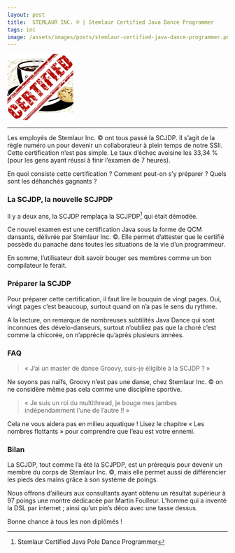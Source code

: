 ```yaml
---
layout: post
title:  STEMLAUR INC. © | Stemlaur Certified Java Dance Programmer
tags: inc
image: /assets/images/posts/stemlaur-certified-java-dance-programmer.png
---
```


<img src="/assets/images/posts/stemlaur-certified-java-dance-programmer.png" width="30%" class="center">

---

Les employés de Stemlaur Inc. © ont tous passé la SCJDP. Il s’agit de la règle numéro un pour devenir un collaborateur à plein temps de notre SSII. Cette certification n’est pas simple. Le taux d’échec avoisine les 33,34 % (pour les gens ayant réussi à finir l’examen de 7 heures).

En quoi consiste cette certification ? Comment peut-on s’y préparer ? Quels sont les déhanchés gagnants ?

<!--more-->

### La SCJDP, la nouvelle SCJPDP

Il y a deux ans, la SCJDP remplaça la SCJPDP[^fn-sample_footnote] qui était démodée.

Ce nouvel examen est une certification Java sous la forme de QCM dansants, délivrée par Stemlaur Inc. ©. Elle permet d’attester que le certifié possède du panache dans toutes les situations de la vie d’un programmeur.

En somme, l’utilisateur doit savoir bouger ses membres comme un bon compilateur le ferait.

### Préparer la SCJDP

Pour préparer cette certification, il faut lire le bouquin de vingt pages. Oui, vingt pages c’est beaucoup, surtout quand on n’a pas le sens du rythme.

A la lecture, on remarque de nombreuses subtilités Java Dance qui sont inconnues des dévelo-danseurs, surtout n’oubliez pas que la choré c’est comme la chicorée, on n’apprécie qu’après plusieurs années.

### FAQ

> « J’ai un master de danse Groovy, suis-je éligible à la SCJDP ? »

Ne soyons pas naïfs, Groovy n’est pas une danse, chez Stemlaur Inc. © on ne considère même pas cela comme une discipline sportive.

> « Je suis un roi du multithread, je bouge mes jambes indépendamment l’une de l’autre !! »

Cela ne vous aidera pas en milieu aquatique ! Lisez le chapitre « Les nombres flottants » pour comprendre que l’eau est votre ennemi.

### Bilan

La SCJDP, tout comme l’a été la SCJPDP, est un prérequis pour devenir un membre du corps de Stemlaur Inc. ©, mais elle permet aussi de différencier les pieds des mains grâce à son système de poings.

Nous offrons d’ailleurs aux consultants ayant obtenu un résultat supérieur à 97 poings une montre dédicacée par Martin Foulleur. L’homme qui a inventé la DSL par internet ; ainsi qu’un pin’s déco avec une tasse dessus.

Bonne chance à tous les non diplômés !

[^fn-sample_footnote]: Stemlaur Certified Java Pole Dance Programmer
